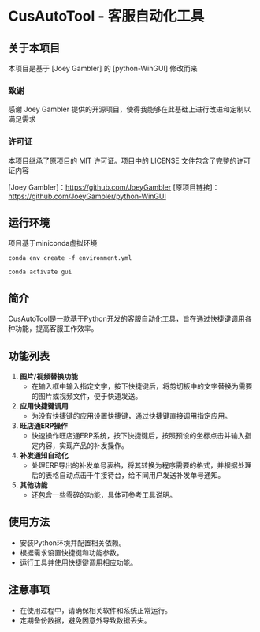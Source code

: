 # CusAutoTool - 客服自动化工具

## 关于本项目

本项目是基于 [Joey Gambler] 的 [python-WinGUI] 修改而来

### 致谢

感谢 Joey Gambler 提供的开源项目，使得我能够在此基础上进行改进和定制以满足需求

### 许可证

本项目继承了原项目的 MIT 许可证。项目中的 LICENSE 文件包含了完整的许可证内容

[Joey Gambler]：https://github.com/JoeyGambler
[原项目链接]：https://github.com/JoeyGambler/python-WinGUI

## 运行环境

项目基于miniconda虚拟环境

``` conda copy
conda env create -f environment.yml

conda activate gui
```

## 简介
CusAutoTool是一款基于Python开发的客服自动化工具，旨在通过快捷键调用各种功能，提高客服工作效率。

## 功能列表
1. **图片/视频替换功能**
   - 在输入框中输入指定文字，按下快捷键后，将剪切板中的文字替换为需要的图片或视频文件，便于快速发送。
2. **应用快捷键调用**
   - 为没有快捷键的应用设置快捷键，通过快捷键直接调用指定应用。
3. **旺店通ERP操作**
   - 快速操作旺店通ERP系统，按下快捷键后，按照预设的坐标点击并输入指定内容，实现产品的补发操作。
4. **补发通知自动化**
   - 处理ERP导出的补发单号表格，将其转换为程序需要的格式，并根据处理后的表格自动点击千牛接待台，给不同用户发送补发单号通知。
5. **其他功能**
   - 还包含一些零碎的功能，具体可参考工具说明。

## 使用方法
- 安装Python环境并配置相关依赖。
- 根据需求设置快捷键和功能参数。
- 运行工具并使用快捷键调用相应功能。

## 注意事项
- 在使用过程中，请确保相关软件和系统正常运行。
- 定期备份数据，避免因意外导致数据丢失。
